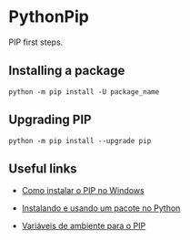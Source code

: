 # PythonPip
PIP first steps.

## Installing a package
``python -m pip install -U package_name``

## Upgrading PIP
``python -m pip install --upgrade pip``

## Useful links

- <a href="https://pt.stackoverflow.com/questions/239047/como-instalar-o-pip-no-windows-10">Como instalar o PIP no Windows</a>

- <a href="https://www.treinaweb.com.br/blog/como-instalar-um-pacote-com-pip-e-utiliza-lo-em-seu-projeto">Instalando e usando um pacote no Python</a>

- <a href="https://dicasdepython.com.br/resolvido-pip-nao-e-reconhecido-como-um-comando-interno/">Variáveis de ambiente para o PIP</a>
